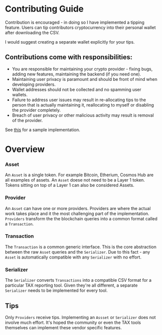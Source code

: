 # Contributing Guide

Contribution is encouraged - in doing so I have implemented a tipping feature. Users can tip contributors cryptocurrency into their personal wallet after downloading the CSV.

I would suggest creating a separate wallet explicitly for your tips.

## Contributions come with responsibilities:

- You are responsible for maintaining your crypto provider - fixing bugs, adding new features, maintaining the backend (if you need one).
- Maintaining user privacy is paramount and should be front of mind when developing providers.
- Wallet addresses should not be collected and no spamming user wallets.
- Failure to address user issues may result in re-allocating tips to the person that is actually maintaining it, reallocating to myself or disabling the provider completely.
- Breach of user privacy or other malicious activity may result is removal of the provider.

See [this](https://github.com/jackmatt2/crypto-tax-exporter/tree/main/src/assets/template) for a sample implementation.

# Overview

### Asset

An `Asset` is a single token. For example Bitcoin, Etherium, Cosmos Hub are all examples of assets. An `Asset` doese not need to be a Layer 1 token. Tokens sitting on top of a Layer 1 can also be considered Assets.

### Provider

An `Asset` can have one or more providers. Providers are where the actual work takes place and it the most challenging part of the implementation. `Providers` transform the the blockchain queries into a common format called a `Transaction`.

### Transaction

The `Transaction` is a common generic interface. This is the core abstraction between the raw `Asset` queries and the `Serializer`. Due to this fact - any `Asset` is automatically compatible with any `Serializer` with no effort.

### Serializer

The `Serializer` converts `Transactions` into a compatible CSV format for a particular TAX reporting tool. Given they're all different, a separate `Serializer` needs to be implemented for every tool.

## Tips

Only `Providers` receive tips. Implementing an `Assset` or `Serializer` does not involve much effort. It's hoped the community or even the TAX tools themselves can implement these vendor specific features.
